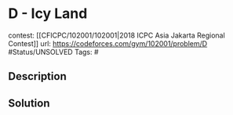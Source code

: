 # D - Icy Land

contest: [[CFICPC/102001/102001|2018 ICPC Asia Jakarta Regional Contest]]
url: https://codeforces.com/gym/102001/problem/D
#Status/UNSOLVED
Tags: #

## Description

## Solution

